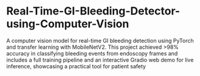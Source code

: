 # Real-Time-GI-Bleeding-Detector-using-Computer-Vision
A computer vision model for real-time GI bleeding detection using PyTorch and transfer learning with MobileNetV2. This project achieved >98% accuracy in classifying bleeding events from endoscopy frames and includes a full training pipeline and an interactive Gradio web demo for live inference, showcasing a practical tool for patient safety
